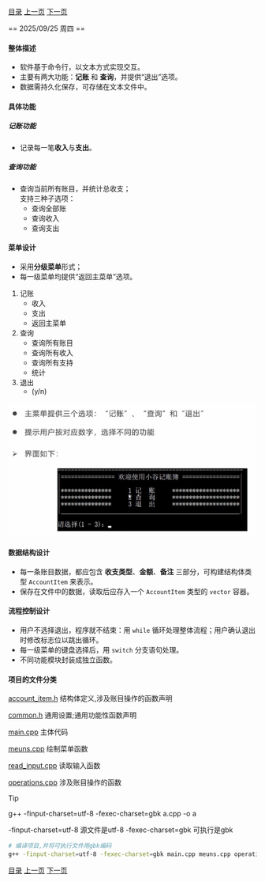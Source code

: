[目录](index.md)
[上一页](day3.md)
[下一页]()

== 2025/09/25 周四 ==
#### 整体描述
- 软件基于命令行，以文本方式实现交互。  
- 主要有两大功能：**记账** 和 **查询**，并提供“退出”选项。  
- 数据需持久化保存，可存储在文本文件中。

#### 具体功能
##### 记账功能
- 记录每一笔**收入**与**支出**。

##### 查询功能
- 查询当前所有账目，并统计总收支；  
  支持三种子选项：  
  - 查询全部账  
  - 查询收入  
  - 查询支出  

#### 菜单设计
- 采用**分级菜单**形式；  
- 每一级菜单均提供“返回主菜单”选项。


1. 记账
	- 收入
	- 支出
	- 返回主菜单
2. 查询
	- 查询所有账目
	- 查询所有收入
	- 查询所有支持
	- 统计
3. 退出
	- (y/n)


![Snipaste_2025-09-25_07-47-19.png](./assets/Snipaste_2025-09-25_07-47-19.png)

#### 数据结构设计
- 每一条账目数据，都应包含 **收支类型**、**金额**、**备注** 三部分，可构建结构体类型 `AccountItem` 来表示。  
- 保存在文件中的数据，读取后应存入一个 `AccountItem` 类型的 `vector` 容器。

#### 流程控制设计
- 用户不选择退出，程序就不结束：用 `while` 循环处理整体流程；用户确认退出时修改标志位以跳出循环。  
- 每一级菜单的键盘选择后，用 `switch` 分支语句处理。  
- 不同功能模块封装成独立函数。

#### 项目的文件分类

[account_item.h](./code/Project2/account_item.h)  结构体定义,涉及账目操作的函数声明

[common.h](./code/Project2/common.h)  通用设置;通用功能性函数声明

[main.cpp](./code/Project2/main.cpp)  主体代码

[meuns.cpp](./code/Project2/meuns.cpp)  绘制菜单函数

[read_input.cpp](./code/Project2/read_input.cpp)  读取输入函数

[operations.cpp](./code/Project2/operations.cpp)  涉及账目操作的函数


> [!TIP]
>
> g++ -finput-charset=utf-8 -fexec-charset=gbk a.cpp -o a
> 
> -finput-charset=utf-8 源文件是utf-8
> -fexec-charset=gbk  可执行是gbk

```bash
# 编译项目,并将可执行文件用gbk编码
g++ -finput-charset=utf-8 -fexec-charset=gbk main.cpp meuns.cpp operations.cpp read_input.cpp -o a.exe
```


[目录](index.md)
[上一页](day3.md)
[下一页]()
